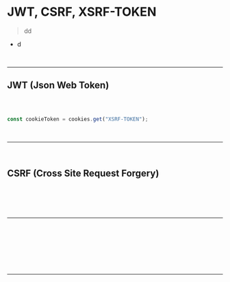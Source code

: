 # JWT, CSRF, XSRF-TOKEN
> dd
* d 

<br>
<hr>

## JWT (Json Web Token)
####

<br>

###
```ts
const cookieToken = cookies.get("XSRF-TOKEN");
```

<br>
<hr>
<br>

## CSRF (Cross Site Request Forgery)
####

<br>

###

<br>
<hr>
<br>

##
####

<br>

###

<br>
<hr>
<br>
